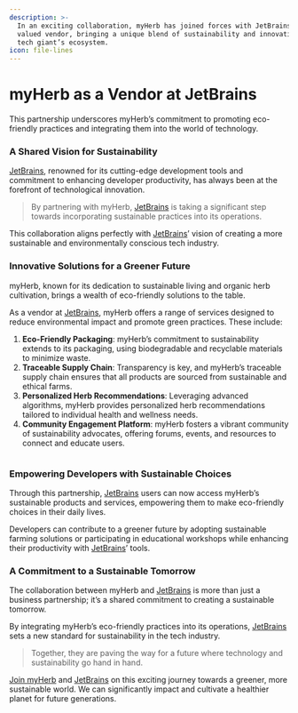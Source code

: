 ```yaml
---
description: >-
  In an exciting collaboration, myHerb has joined forces with JetBrains as a
  valued vendor, bringing a unique blend of sustainability and innovation to the
  tech giant’s ecosystem.
icon: file-lines
---
```


# myHerb as a Vendor at JetBrains

This partnership underscores myHerb’s commitment to promoting eco-friendly practices and integrating them into the world of technology.

### **A Shared Vision for Sustainability**&#x20;

[JetBrains](https://plugins.jetbrains.com/vendor/myherb), renowned for its cutting-edge development tools and commitment to enhancing developer productivity, has always been at the forefront of technological innovation.

> By partnering with myHerb, [JetBrains](https://plugins.jetbrains.com/vendor/myherb) is taking a significant step towards incorporating sustainable practices into its operations.

This collaboration aligns perfectly with [JetBrains](https://plugins.jetbrains.com/vendor/myherb)’ vision of creating a more sustainable and environmentally conscious tech industry.

### **Innovative Solutions for a Greener Future**&#x20;

myHerb, known for its dedication to sustainable living and organic herb cultivation, brings a wealth of eco-friendly solutions to the table.

As a vendor at [JetBrains](https://plugins.jetbrains.com/vendor/myherb), myHerb offers a range of services designed to reduce environmental impact and promote green practices. These include:

1. **Eco-Friendly Packaging**: myHerb’s commitment to sustainability extends to its packaging, using biodegradable and recyclable materials to minimize waste.
2. **Traceable Supply Chain**: Transparency is key, and myHerb’s traceable supply chain ensures that all products are sourced from sustainable and ethical farms.
3. **Personalized Herb Recommendations**: Leveraging advanced algorithms, myHerb provides personalized herb recommendations tailored to individual health and wellness needs.
4. **Community Engagement Platform**: myHerb fosters a vibrant community of sustainability advocates, offering forums, events, and resources to connect and educate users.

<figure><img src="https://myherbdev.youtrack.cloud/api/files/488-55?sign=MTczODI4MTYwMDAwMHwyLTF8NDg4LTU1fFFkN3FLUmhjZXRHOGhpb2R1cU9CTjFVQVZhNU5haFpoXy1ydm91b2ZXSVENCg&#x26;updated=1738080157453" alt=""><figcaption></figcaption></figure>

### **Empowering Developers with Sustainable Choices**&#x20;

Through this partnership, [JetBrains](https://plugins.jetbrains.com/vendor/myherb) users can now access myHerb’s sustainable products and services, empowering them to make eco-friendly choices in their daily lives.

Developers can contribute to a greener future by adopting sustainable farming solutions or participating in educational workshops while enhancing their productivity with [JetBrains](https://plugins.jetbrains.com/vendor/myherb)’ tools.

### **A Commitment to a Sustainable Tomorrow**&#x20;

The collaboration between myHerb and [JetBrains](https://plugins.jetbrains.com/vendor/myherb) is more than just a business partnership; it’s a shared commitment to creating a sustainable tomorrow.

By integrating myHerb’s eco-friendly practices into its operations, [JetBrains](https://plugins.jetbrains.com/vendor/myherb) sets a new standard for sustainability in the tech industry.

> Together, they are paving the way for a future where technology and sustainability go hand in hand.

[Join myHerb](https://myherb.co.il/) and [JetBrains](https://plugins.jetbrains.com/vendor/myherb) on this exciting journey towards a greener, more sustainable world. We can significantly impact and cultivate a healthier planet for future generations.
